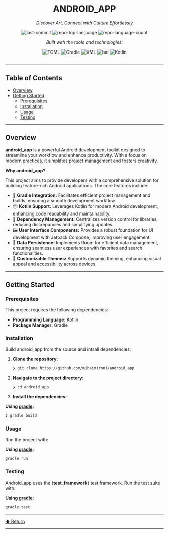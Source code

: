 <div id="top">

<!-- HEADER STYLE: CLASSIC -->
<div align="center">


# ANDROID_APP

<em>Discover Art, Connect with Culture Effortlessly</em>

<!-- BADGES -->
<img src="https://img.shields.io/github/last-commit/mihaimiron1/android_app?style=flat&logo=git&logoColor=white&color=0080ff" alt="last-commit">
<img src="https://img.shields.io/github/languages/top/mihaimiron1/android_app?style=flat&color=0080ff" alt="repo-top-language">
<img src="https://img.shields.io/github/languages/count/mihaimiron1/android_app?style=flat&color=0080ff" alt="repo-language-count">

<em>Built with the tools and technologies:</em>

<img src="https://img.shields.io/badge/TOML-9C4121.svg?style=flat&logo=TOML&logoColor=white" alt="TOML">
<img src="https://img.shields.io/badge/Gradle-02303A.svg?style=flat&logo=Gradle&logoColor=white" alt="Gradle">
<img src="https://img.shields.io/badge/XML-005FAD.svg?style=flat&logo=XML&logoColor=white" alt="XML">
<img src="https://img.shields.io/badge/bat-31369E.svg?style=flat&logo=bat&logoColor=white" alt="bat">
<img src="https://img.shields.io/badge/Kotlin-7F52FF.svg?style=flat&logo=Kotlin&logoColor=white" alt="Kotlin">

</div>
<br>

---

## Table of Contents

- [Overview](#overview)
- [Getting Started](#getting-started)
    - [Prerequisites](#prerequisites)
    - [Installation](#installation)
    - [Usage](#usage)
    - [Testing](#testing)

---

## Overview

**android_app** is a powerful Android development toolkit designed to streamline your workflow and enhance productivity. With a focus on modern practices, it simplifies project management and fosters creativity.

**Why android_app?**

This project aims to provide developers with a comprehensive solution for building feature-rich Android applications. The core features include:

- 🎨 **Gradle Integration:** Facilitates efficient project management and builds, ensuring a smooth development workflow.
- 📦 **Kotlin Support:** Leverages Kotlin for modern Android development, enhancing code readability and maintainability.
- 🔗 **Dependency Management:** Centralizes version control for libraries, reducing discrepancies and simplifying updates.
- 🖼️ **User Interface Components:** Provides a robust foundation for UI development with Jetpack Compose, improving user engagement.
- 💾 **Data Persistence:** Implements Room for efficient data management, ensuring seamless user experiences with favorites and search functionalities.
- 🌈 **Customizable Themes:** Supports dynamic theming, enhancing visual appeal and accessibility across devices.

---

## Getting Started

### Prerequisites

This project requires the following dependencies:

- **Programming Language:** Kotlin
- **Package Manager:** Gradle

### Installation

Build android_app from the source and intsall dependencies:

1. **Clone the repository:**

    ```sh
    ❯ git clone https://github.com/mihaimiron1/android_app
    ```

2. **Navigate to the project directory:**

    ```sh
    ❯ cd android_app
    ```

3. **Install the dependencies:**

**Using [gradle](https://kotlinlang.org/):**

```sh
❯ gradle build
```

### Usage

Run the project with:

**Using [gradle](https://kotlinlang.org/):**

```sh
gradle run
```

### Testing

Android_app uses the {__test_framework__} test framework. Run the test suite with:

**Using [gradle](https://kotlinlang.org/):**

```sh
gradle test
```

---

<div align="left"><a href="#top">⬆ Return</a></div>

---
